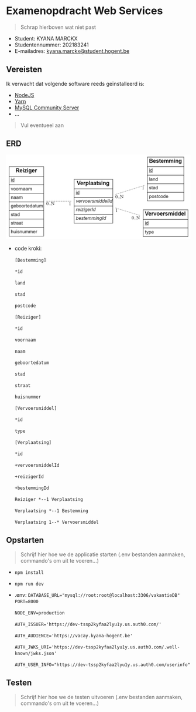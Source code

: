 # Examenopdracht Web Services

> Schrap hierboven wat niet past

- Student: KYANA MARCKX
- Studentennummer: 202183241
- E-mailadres: kyana.marckx@student.hogent.be

## Vereisten

Ik verwacht dat volgende software reeds geïnstalleerd is:

- [NodeJS](https://nodejs.org)
- [Yarn](https://yarnpkg.com)
- [MySQL Community Server](https://dev.mysql.com/downloads/mysql/)
- ...

> Vul eventueel aan

## ERD
  ![ERD](/images/ERD.png)
- code kroki:
  
  `[Bestemming]`
  
  `*id`
  
  `land`
  
  `stad`
  
  `postcode`

  `[Reiziger]`
  
  `*id`
  
  `voornaam`
  
  `naam`
  
  `geboortedatum`
  
  `stad`

  `straat`

  `huisnummer`

  `[Vervoersmiddel]`
  
  `*id`
  
  `type`

  `[Verplaatsing]`

  `*id`

  `+vervoersmiddelId`

  `+reizigerId`

  `+bestemmingId`

  `Reiziger *--1 Verplaatsing`
  
  `Verplaatsing *--1 Bestemming`

  `Verplaatsing 1--* Vervoersmiddel`

## Opstarten

> Schrijf hier hoe we de applicatie starten (.env bestanden aanmaken, commando's om uit te voeren...)

- `npm install`

- `npm run dev`

- .env: 
  `DATABASE_URL="mysql://root:root@localhost:3306/vakantieDB"`
  `PORT=8000`

  `NODE_ENV=production`

  `AUTH_ISSUER='https://dev-tssp2kyfaa2lyu1y.us.auth0.com/'`

  `AUTH_AUDIENCE='https://vacay.kyana-hogent.be'`

  `AUTH_JWKS_URI='https://dev-tssp2kyfaa2lyu1y.us.auth0.com/.well-known/jwks.json'`

  `AUTH_USER_INFO="https://dev-tssp2kyfaa2lyu1y.us.auth0.com/userinfo"`

## Testen

> Schrijf hier hoe we de testen uitvoeren (.env bestanden aanmaken, commando's om uit te voeren...)
